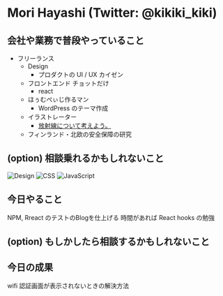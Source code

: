 # Mori Hayashi (Twitter: @kikiki_kiki)

## 会社や業務で普段やっていること

- フリーランス
  - Design
    - プロダクトの UI / UX カイゼン
  - フロントエンド チョットだけ
    - react
  - ほぅむぺぃじ作るマン
    - WordPress のテーマ作成
  - イラストレーター
    - [放射線について考えよう。](https://radiation.shotada.com/)
  - フィンランド・北欧の安全保障の研究

## (option) 相談乗れるかもしれないこと

![Design](https://img.shields.io/badge/Lv.3-DESIGN-blue)
![CSS](https://img.shields.io/badge/Lv.3-CSS-orange)
![JavaScript](https://img.shields.io/badge/Lv.1-JavaScript-brightgreen)

## 今日やること

NPM, Rreact のテストのBlogを仕上げる
時間があれば React hooks の勉強

## (option) もしかしたら相談するかもしれないこと



## 今日の成果

wifi 認証画面が表示されないときの解決方法